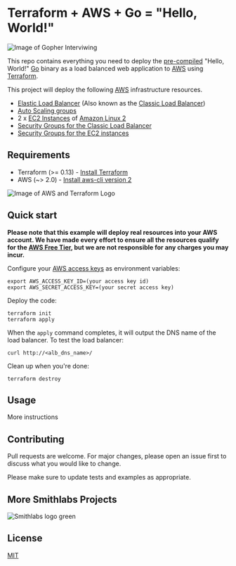 # Terraform + AWS + Go = "Hello, World!"

![Image of Gopher Interviwing](https://blog.pepo-le.com/wp-content/uploads/2018/08/gopher-hello.png)



This repo contains everything you need to deploy the [pre-compiled](https://github.com/smithlabs/go-example-servers#example-hello-world-http-server) "Hello, World!" [Go](https://golang.org/) binary as a load balanced web application to [AWS](https://aws.amazon.com/) using [Terraform](https://www.terraform.io/).

This project will deploy the following [AWS](https://aws.amazon.com/) infrastructure resources. 

* [Elastic Load Balancer](https://aws.amazon.com/elasticloadbalancing/) (Also known as the [Classic Load Balancer](https://docs.aws.amazon.com/elasticloadbalancing/latest/classic/introduction.html))
* [Auto Scaling groups](https://docs.aws.amazon.com/autoscaling/ec2/userguide/AutoScalingGroup.html)
* 2 x [EC2 Instances](https://aws.amazon.com/ec2/) of [Amazon Linux 2](https://aws.amazon.com/amazon-linux-2/)
* [Security Groups for the Classic Load Balancer](https://docs.aws.amazon.com/elasticloadbalancing/latest/classic/elb-security-groups.html)
* [Security Groups for the EC2 instances](https://docs.aws.amazon.com/AWSEC2/latest/UserGuide/ec2-security-groups.html)
 


## Requirements

* Terraform (>= 0.13) - [Install Terraform](https://learn.hashicorp.com/tutorials/terraform/install-cli)
* AWS (~> 2.0) - [Install aws-cli version 2](https://docs.aws.amazon.com/cli/latest/userguide/install-cliv2.html)

![Image of AWS and Terraform Logo](https://raw.githubusercontent.com/smithlabs/github-assets/main/web/terraform-aws-logo.png)

## Quick start

**Please note that this example will deploy real resources into your AWS account. We have made every effort to ensure 
all the resources qualify for the [AWS Free Tier](https://aws.amazon.com/free/), but we are not responsible for any
charges you may incur.** 

Configure your [AWS access 
keys](http://docs.aws.amazon.com/general/latest/gr/aws-sec-cred-types.html#access-keys-and-secret-access-keys) as 
environment variables:

```
export AWS_ACCESS_KEY_ID=(your access key id)
export AWS_SECRET_ACCESS_KEY=(your secret access key)
```


Deploy the code:

```
terraform init
terraform apply
```

When the `apply` command completes, it will output the DNS name of the load balancer. To test the load balancer:

```
curl http://<alb_dns_name>/
```

Clean up when you're done:

```
terraform destroy
```

## Usage

More instructions

## Contributing
Pull requests are welcome. For major changes, please open an issue first to discuss what you would like to change.

Please make sure to update tests and examples as appropriate.

## More Smithlabs Projects
![Smithlabs logo green](https://raw.githubusercontent.com/smithlabs/github-assets/main/images/peng-green.png)

## License
[MIT](https://choosealicense.com/licenses/mit/)
